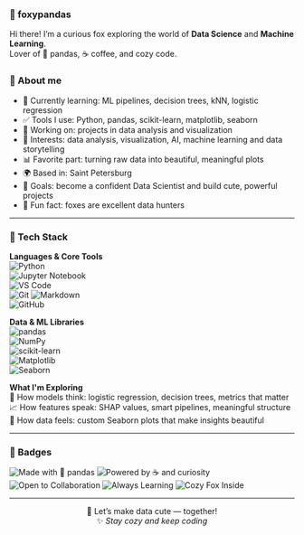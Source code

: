 ### 🦊 foxypandas

Hi there! I’m a curious fox exploring the world of **Data Science** and **Machine Learning**.  
Lover of 🐼 pandas, ☕ coffee, and cozy code.
</div>

### 🧁 About me

- 🌱 Currently learning: ML pipelines, decision trees, kNN, logistic regression
- ✅ Tools I use: Python, pandas, scikit-learn, matplotlib, seaborn
- 🔭 Working on: projects in data analysis and visualization
- 🧪 Interests: data analysis, visualization, AI, machine learning and data storytelling
- 📊 Favorite part: turning raw data into beautiful, meaningful plots
- 🌍 Based in: Saint Petersburg
- 🎯 Goals: become a confident Data Scientist and build cute, powerful projects  
- 🦊 Fun fact: foxes are excellent data hunters

---

### 🔧 Tech Stack

**Languages & Core Tools**  
![Python](https://img.shields.io/badge/Python-3.11+-blue?logo=python)  
![Jupyter Notebook](https://img.shields.io/badge/Jupyter-Notebook-orange?logo=jupyter)  
![VS Code](https://img.shields.io/badge/VS--Code-💙-blue?logo=visualstudiocode)  
![Git](https://img.shields.io/badge/Git-friendly-green?logo=git)
![Markdown](https://img.shields.io/badge/Markdown-%F0%9F%93%84-lightgrey?logo=markdown)  
![GitHub](https://img.shields.io/badge/GitHub-🦊%20friendly-black?logo=github)  

**Data & ML Libraries**  
![pandas](https://img.shields.io/badge/pandas-🐼-lightgrey?logo=pandas)  
![NumPy](https://img.shields.io/badge/NumPy-🧮-blue?logo=numpy)  
![scikit-learn](https://img.shields.io/badge/scikit--learn-ML--ready-brightgreen?logo=scikit-learn)  
![Matplotlib](https://img.shields.io/badge/Matplotlib-📊-orange?logo=matplotlib)  
![Seaborn](https://img.shields.io/badge/Seaborn-🌊-teal?logo=seaborn)



**What I'm Exploring**  
🧠 How models think: logistic regression, decision trees, metrics that matter  
📈 How features speak: SHAP values, smart pipelines, meaningful structure  
🎨 How data feels: custom Seaborn plots that make insights beautiful

---

### 🌟 Badges

![Made with 🐼 pandas](https://img.shields.io/badge/Made%20with-%F0%9F%90%BC%20pandas-orange)
![Powered by ☕ and curiosity](https://img.shields.io/badge/Powered%20by-%E2%98%95%EF%B8%8F%20and%20curiosity-ff69b4)
![Open to Collaboration](https://img.shields.io/badge/Open%20to-%F0%9F%92%9F%20collaboration-6a5acd)
![Always Learning](https://img.shields.io/badge/Always-Learning-yellowgreen)
![Cozy Fox Inside](https://img.shields.io/badge/Cozy%20Fox-Inside-f3c1a4)

---

<div align="center">

💬 Let’s make data cute — together!  
✨ _Stay cozy and keep coding_

</div>

